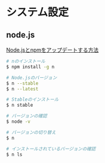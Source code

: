 # システム設定

## node.js

[Node.jsとnpmをアップデートする方法](https://parashuto.com/rriver/tools/updating-node-js-and-npm)

```sh
# nのインストール
$ npm install -g n

# Node.jsのバージョン
$ n --stable
$ n --latest

# Stableのインストール
$ n stable

# バージョンの確認
$ node -v

# バージョンの切り替え
$ n

# インストールされているバージョンの確認
$ n ls
```